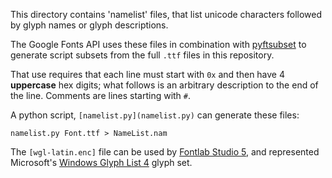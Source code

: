 This directory contains 'namelist' files, that list unicode characters followed by glyph names or glyph descriptions. 

The Google Fonts API uses these files in combination with [pyftsubset](https://github.com/behdad/fonttools/blob/master/Lib/fontTools/subset.py) to generate script subsets from the full `.ttf` files in this repository.

That use requires that each line must start with `0x` and then have 4 **uppercase** hex digits; what follows is an arbitrary description to the end of the line.
Comments are lines starting with `#`.

A python script, `[namelist.py](namelist.py)` can generate these files:

    namelist.py Font.ttf > NameList.nam

The `[wgl-latin.enc]` file can be used by [Fontlab Studio 5](http://www.fontlab.com), and represented Microsoft's [Windows Glyph List 4](https://en.wikipedia.org/wiki/Windows_Glyph_List_4) glyph set.
